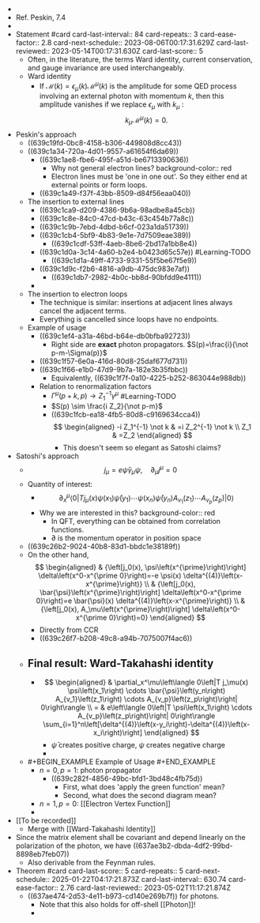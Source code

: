 -
- Ref. Peskin, 7.4
-
- Statement #card
  card-last-interval:: 84
  card-repeats:: 3
  card-ease-factor:: 2.8
  card-next-schedule:: 2023-08-06T00:17:31.629Z
  card-last-reviewed:: 2023-05-14T00:17:31.630Z
  card-last-score:: 5
	- Often, in the literature, the terms Ward identity, current conservation, and gauge invariance are used interchangeably.
	- Ward identity
		- If $\mathcal{M}(k)=\epsilon_\mu(k) \mathcal{M}^\mu(k)$ is the amplitude for some QED process involving an external photon with momentum $k$, then this amplitude vanishes if we replace $\epsilon_\mu$ with $k_\mu$ :
		  $$
		  k_\mu \mathcal{M}^\mu(k)=0 .
		  $$
- Peskin's approach
	- ((639c19fd-0bc8-4158-b306-449808d8cc43))
	- ((639c1a34-720a-4d01-9557-a61654f6da69))
		- ((639c1ae8-fbe6-495f-a51d-be6713390636))
			- Why not general electron lines?
			  background-color:: red
			- Electron lines must be 'one in one out'. So they either end at external points or form loops.
		- ((639c1a49-f37f-43bb-8509-d84f56eaa040))
	- The insertion to external lines
		- ((639c1ca9-d209-4386-9b6a-98adbe8a45cb))
		- ((639c1c8e-84c0-47cd-b43c-63c454b77a8c))
		- ((639c1c9b-7ebd-4dbd-b6cf-023a1da51739))
		- ((639c1cb4-5bf9-4b83-9e1e-7d7509eae389))
			- ((639c1cdf-53ff-4aeb-8be6-2bd17a1bb8e4))
		- ((639c1d0a-3c14-4a60-b2e4-b0423d65c57e)) #Learning-TODO
			- ((639c1d1a-49ff-4733-9331-55f5be67f5e9))
		- ((639c1d9c-f2b6-4816-a9db-475dc983e7af))
			- ((639c1db7-2982-4b0c-bb8d-90bfdd9e4111))
		-
	- The insertion to electron loops
		- The technique is similar: insertions at adjacent lines always cancel the adjacent terms.
		- Everything is cancelled since loops have no endpoints.
	- Example of usage
		- ((639c1ef4-a31a-46bd-b64e-db0bfba92723))
			- Right side are **exact** photon propagators. $S(p)=\frac{i}{\not p-m-\Sigma(p)}$
		- ((639c1f57-6e0a-416d-80d8-25daf677d731))
		- ((639c1f66-e1b0-47d9-9b7a-182e3b35fbbc))
			- Equivalently, ((639c1f7f-0a10-4225-b252-863044e988db))
		- Relation to renormalization factors
			- $\Gamma^\mu(p+k, p) \rightarrow Z_1^{-1} \gamma^\mu$ #Learning-TODO
			- $S(p) \sim \frac{i Z_2}{\not p-m}$
			- ((639c1fcb-ea18-4fb5-80d8-c9169634cca4)) 
			  $$
			  \begin{aligned}
			  -i Z_1^{-1} \not k & =i Z_2^{-1} \not k \\
			  Z_1 & =Z_2
			  \end{aligned}
			  $$
				- This doesn't seem so elegant as Satoshi claims?
- Satoshi's approach
	- $$
	  j_\mu=e \bar{\psi} \gamma_\mu \psi, \quad \partial_\mu j^\mu=0
	  $$
	- Quantity of interest:
		- $$
		  \partial_x^\mu\left\langle 0\left|T j_\mu(x) \psi\left(x_1\right) \bar{\psi}\left(y_1\right) \cdots \psi\left(x_n\right) \bar{\psi}\left(y_n\right) A_{v_1}\left(z_1\right) \cdots A_{v_p}\left(z_p\right)\right| 0\right\rangle
		  $$
		- Why we are interested in this?
		  background-color:: red
			- In QFT, everything can be obtained from correlation functions.
			- $\partial$ is the momentum operator in position space
	- ((639c26b2-9024-40b8-83d1-bbdc1e38189f))
	- On the other hand, 
	  $$
	  \begin{aligned}
	  & {\left[j_0(x), \psi\left(x^{\prime}\right)\right] \delta\left(x^0-x^{\prime 0}\right)=-e \psi(x) \delta^{(4)}\left(x-x^{\prime}\right)} \\
	  & {\left[j_0(x), \bar{\psi}\left(x^{\prime}\right)\right] \delta\left(x^0-x^{\prime 0}\right)=e \bar{\psi}(x) \delta^{(4)}\left(x-x^{\prime}\right)} \\
	  & {\left[j_0(x), A_\mu\left(x^{\prime}\right)\right] \delta\left(x^0-x^{\prime 0}\right)=0}
	  \end{aligned}
	  $$
		- Directly from CCR
		- ((639c26f7-b208-49c8-a94b-7075007f4ac6))
	- ## Final result: Ward-Takahashi identity
		- $$
		  \begin{aligned}
		  & \partial_x^\mu\left\langle 0\left|T j_\mu(x) \psi\left(x_1\right) \cdots \bar{\psi}\left(y_n\right) A_{v_1}\left(z_1\right) \cdots A_{v_p}\left(z_p\right)\right| 0\right\rangle \\
		  = & e\left\langle 0\left|T \psi\left(x_1\right) \cdots A_{v_p}\left(z_p\right)\right| 0\right\rangle \sum_{i=1}^n\left[\delta^{(4)}\left(x-y_i\right)-\delta^{(4)}\left(x-x_i\right)\right]
		  \end{aligned}
		  $$
			- $\bar\psi$ creates positive charge, $\psi$ creates negative charge
			-
	- #+BEGIN_EXAMPLE
	  Example of Usage
	  #+END_EXAMPLE
		- $n=0,p=1$: photon propagator
			- ((639c282f-4856-49bc-bfd1-3bd48c4fb75d))
				- First, what does 'apply the green function' mean?
				- Second, what does the second diagram mean?
		- $n=1, p=0$: [[Electron Vertex Function]]
		-
- [[To be recorded]]
	- Merge with [[Ward-Takahashi Identity]]
- Since the matrix element shall be covariant and depend linearly on the polarization of the photon, we have ((637ae3b2-dbda-4df2-99bd-8898eb7feb07))
	- Also derivable from the Feynman rules.
- Theorem #card
  card-last-score:: 5
  card-repeats:: 5
  card-next-schedule:: 2025-01-22T04:17:21.873Z
  card-last-interval:: 630.74
  card-ease-factor:: 2.76
  card-last-reviewed:: 2023-05-02T11:17:21.874Z
	- ((637ae474-2d53-4e11-b973-cd140e269b7f)) for photons.
		- Note that this also holds for off-shell [[Photon]]!
		-